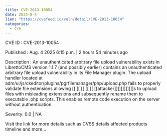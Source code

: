 ```yaml
---
title: CVE-2013-10054
date: 2025-8-4
lien: "https://cvefeed.io/vuln/detail/CVE-2013-10054"
categories:
  - cve
---
```


CVE ID : CVE-2013-10054

Published :  Aug. 4
2025
6:15 p.m. | 2 hours
54 minutes ago

Description : An unauthenticated arbitrary file upload vulnerability exists in LibrettoCMS version 1.1.7 (and possibly earlier) contains an unauthenticated arbitrary file upload vulnerability in its File Manager plugin. The upload handler located at adm/ui/js/ckeditor/plugins/pgrfilemanager/php/upload.php fails to properly validate file extensions
allowing  [[ [[ [[ [[ [[ [[attacker]]]]]]]]]]]]s to upload files with misleading extensions and subsequently rename them to executable .php scripts. This enables remote code execution on the server without authentication.

Severity: 0.0 | NA

Visit the link for more details
such as CVSS details
affected products
timeline
and more...
